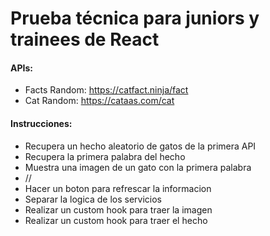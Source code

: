 # Prueba técnica para juniors y trainees de React

#### APIs:

- Facts Random: https://catfact.ninja/fact
- Cat Random: https://cataas.com/cat

#### Instrucciones:

- Recupera un hecho aleatorio de gatos de la primera API
- Recupera la primera palabra del hecho
- Muestra una imagen de un gato con la primera palabra
- //
- Hacer un boton para refrescar la informacion
- Separar la logica de los servicios
- Realizar un custom hook para traer la imagen
- Realizar un custom hook para traer el hecho